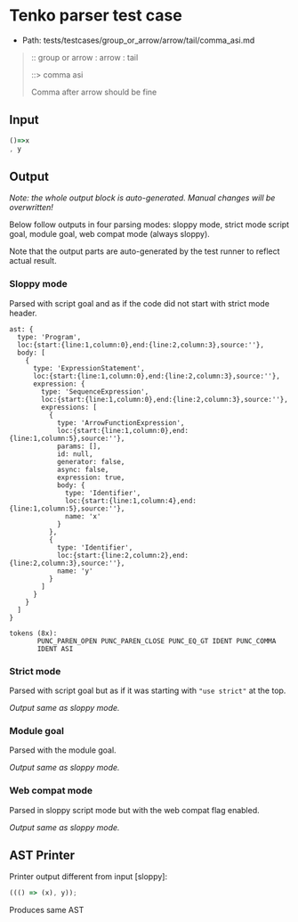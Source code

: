 # Tenko parser test case

- Path: tests/testcases/group_or_arrow/arrow/tail/comma_asi.md

> :: group or arrow : arrow : tail
>
> ::> comma asi
>
> Comma after arrow should be fine

## Input

`````js
()=>x
, y
`````

## Output

_Note: the whole output block is auto-generated. Manual changes will be overwritten!_

Below follow outputs in four parsing modes: sloppy mode, strict mode script goal, module goal, web compat mode (always sloppy).

Note that the output parts are auto-generated by the test runner to reflect actual result.

### Sloppy mode

Parsed with script goal and as if the code did not start with strict mode header.

`````
ast: {
  type: 'Program',
  loc:{start:{line:1,column:0},end:{line:2,column:3},source:''},
  body: [
    {
      type: 'ExpressionStatement',
      loc:{start:{line:1,column:0},end:{line:2,column:3},source:''},
      expression: {
        type: 'SequenceExpression',
        loc:{start:{line:1,column:0},end:{line:2,column:3},source:''},
        expressions: [
          {
            type: 'ArrowFunctionExpression',
            loc:{start:{line:1,column:0},end:{line:1,column:5},source:''},
            params: [],
            id: null,
            generator: false,
            async: false,
            expression: true,
            body: {
              type: 'Identifier',
              loc:{start:{line:1,column:4},end:{line:1,column:5},source:''},
              name: 'x'
            }
          },
          {
            type: 'Identifier',
            loc:{start:{line:2,column:2},end:{line:2,column:3},source:''},
            name: 'y'
          }
        ]
      }
    }
  ]
}

tokens (8x):
       PUNC_PAREN_OPEN PUNC_PAREN_CLOSE PUNC_EQ_GT IDENT PUNC_COMMA
       IDENT ASI
`````

### Strict mode

Parsed with script goal but as if it was starting with `"use strict"` at the top.

_Output same as sloppy mode._

### Module goal

Parsed with the module goal.

_Output same as sloppy mode._

### Web compat mode

Parsed in sloppy script mode but with the web compat flag enabled.

_Output same as sloppy mode._

## AST Printer

Printer output different from input [sloppy]:

````js
((() => (x), y));
````

Produces same AST
